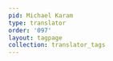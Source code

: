 ```yaml
---
pid: Michael Karam
type: translator
order: '097'
layout: tagpage
collection: translator_tags
---
```

